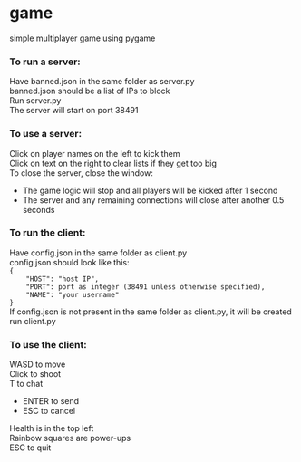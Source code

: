 # game
simple multiplayer game using pygame

### To run a server:

Have banned.json in the same folder as server.py  
banned.json should be a list of IPs to block  
Run server.py  
The server will start on port 38491

### To use a server:

Click on player names on the left to kick them  
Click on text on the right to clear lists if they get too big  
To close the server, close the window:  
- The game logic will stop and all players will be kicked after 1 second  
- The server and any remaining connections will close after another 0.5 seconds

### To run the client:

Have config.json in the same folder as client.py  
config.json should look like this:  
`{`  
`    "HOST": "host IP",`  
`    "PORT": port as integer (38491 unless otherwise specified),`  
`    "NAME": "your username"`  
`}`  
If config.json is not present in the same folder as client.py, it will be created  
run client.py

### To use the client:

WASD to move  
Click to shoot  
T to chat  
- ENTER to send  
- ESC to cancel  

Health is in the top left  
Rainbow squares are power-ups  
ESC to quit
